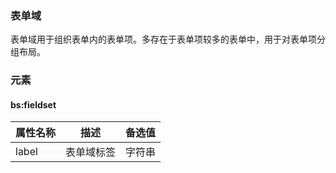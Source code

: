 ### 表单域

表单域用于组织表单内的表单项。多存在于表单项较多的表单中，用于对表单项分组布局。

### 元素

#### bs:fieldset

 属性名称   |           描述          | 备选值
 -------   |  --------------------- | ------
 label	| 表单域标签 | 字符串

